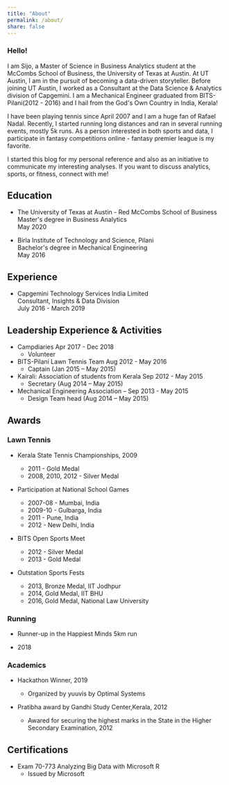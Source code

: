 ```yaml
---
title: "About"
permalink: /about/
share: false
---
```


### Hello! 

I am Sijo, a Master of Science in Business Analytics student at the McCombs School of Business, the University of Texas at Austin. 
At UT Austin, I am in the pursuit of becoming a data-driven storyteller. Before joining UT Austin, I worked as a Consultant at the Data Science & 
Analytics division of Capgemini. I am a Mechanical Engineer graduated from BITS-Pilani(2012 - 2016) and I hail from the God's Own Country in India, Kerala!  

I have been playing tennis since April 2007 and I am a huge fan of Rafael Nadal. Recently, I started running long distances and ran in several 
running events, mostly 5k runs. As a person interested in both sports and data, I participate in fantasy competitions online - fantasy premier league 
is my favorite. 

I started this blog for my personal reference and also as an initiative to communicate my interesting analyses. If you want to discuss analytics, 
sports, or fitness, connect with me! 

## Education

- The University of Texas at Austin - Red McCombs School of Business <br />
Master's degree in Business Analytics <br />
May 2020 <br />

- Birla Institute of Technology and Science, Pilani <br />
Bachelor's degree in Mechanical Engineering <br />
May 2016 <br />

## Experience

- Capgemini Technology Services India Limited <br />
Consultant, Insights & Data Division <br />
July 2016 - March 2019 <br />


## Leadership Experience & Activities

- Campdiaries Apr 2017 - Dec 2018
	* Volunteer 
- BITS-Pilani Lawn Tennis Team Aug 2012 - May 2016
	* Captain (Jan 2015 – May 2015) 
-  Kairali: Association of students from Kerala  Sep 2012 - May 2015
	* Secretary (Aug 2014 – May 2015)
-  Mechanical Engineering Association – Sep 2013 - May 2015
	* Design Team head (Aug 2014 – May 2015) 


## Awards

### Lawn Tennis 
- Kerala State Tennis Championships, 2009 <br />
	* 2011 - Gold Medal <br />
	* 2008, 2010, 2012 - Silver Medal <br />


- Participation at National School Games<br />
	* 2007-08 - Mumbai, India <br />
	* 2009-10 - Gulbarga, India <br />
	* 2011 - Pune, India <br />
	* 2012 - New Delhi, India <br />

- BITS Open Sports Meet 
	* 2012 - Silver Medal 
	* 2013 - Gold Medal 

- Outstation Sports Fests
	* 2013, Bronze Medal, IIT Jodhpur 
	* 2014, Gold Medal, IIT BHU
	* 2016, Gold Medal, National Law University 

### Running
- Runner-up in the Happiest Minds 5km run 
* 2018
	
### Academics 
- Hackathon Winner, 2019
	* Organized by yuuvis by Optimal Systems 
	
- Pratibha award by Gandhi Study Center,Kerala, 2012  <br />
	* Awared for securing the highest marks in the State in the Higher Secondary Examination, 2012 <br />


	

## Certifications

- Exam 70-773 Analyzing Big Data with Microsoft R 
	* Issued by Microsoft 
